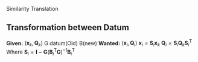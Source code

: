 Similarity Translation

## Transformation between Datum

**Given:** $\left(\mathbf{x}_{k}, \mathbf{Q}_{k}\right)$ G datum(Old) B(new)
**Wanted:** $\left(\mathbf{x}_{i}, \mathbf{Q}_{i}\right)$
$\mathbf{x}_{i}=\mathbf{S}_{i} \mathbf{x}_{k}$
$\mathbf{Q}_{i}=\mathbf{S}_{i} \mathbf{Q}_{k} \mathbf{S}_{i}^{\mathrm{T}}$
Where 
$\mathbf{S}_{i}=\mathbf{I}-\mathbf{G}\left(\mathbf{B}_{i}^{\mathrm{T}} \mathbf{G}\right)^{-1} \mathbf{B}_{i}^{\mathrm{T}}$